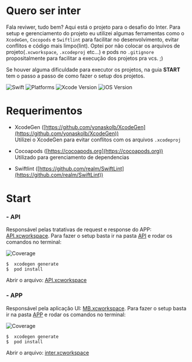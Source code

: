# Quero ser inter

Fala reviwer, tudo bem? Aqui está o projeto para o desafio do Inter. Para setup e gerenciamento do projeto eu utilizei algumas ferramentas como o `XcodeGen`, `Cocopods` e `Swiftlint` para facilitar no desenvolvimento, evitar conflitos e código mais limpo(lint). Optei por não colocar os arquivos de projeto(`.xcworkspace`, `.xcodeproj` etc...) e pods no `.gitignore` propositalmente para facilitar a execução dos projetos pra vcs. ;) 

Se houver alguma dificuldade para executor os projetos, na guia **START** tem o passo a passo de como fazer o setup dos projetos. 

![Swift](https://img.shields.io/badge/Swift-5.0-orange)
![Platforms](https://img.shields.io/badge/Platforms-iOS-yellowgreen)
![Xcode Version](https://img.shields.io/badge/Xcode-15.0-blue)
![iOS Version](https://img.shields.io/badge/iOS-17.0-blue)

# Requerimentos
- XcodeGen ([https://github.com/yonaskolb/XcodeGen](https://github.com/yonaskolb/XcodeGen))</br>
Utilizei o XcodeGen para evitar conflitos com os arquivos `.xcodeproj`

- Cocoapods ([https://cocoapods.org](https://cocoapods.org))</br>
Utilizado para gerenciamento de dependencias

- Swiftlint ([https://github.com/realm/SwiftLint](https://github.com/realm/SwiftLint))

# Start
### - API  
Responsável pelas tratativas de request e response do APP: [API.xcworkspace](API/API.xcworkspace). Para fazer o setup basta ir na pasta [API](API/) e rodar os comandos no terminal:

![Coverage](https://img.shields.io/badge/Coverage-57-blue)

```
$  xcodegen generate
$  pod install
```

Abrir o arquivo: [API.xcworkspace](API/API.xcworkspace)

### - APP  
Responsável pela aplicação UI: [MB.xcworkspace](APP/MB.xcworkspace). Para fazer o setup basta ir na pasta [APP](APP/) e rodar os comandos no terminal:

![Coverage](https://img.shields.io/badge/Coverage-74-blue)

```
$  xcodegen generate
$  pod install
```

Abrir o arquivo: [inter.xcworkspace](APP/inter.xcworkspace)
